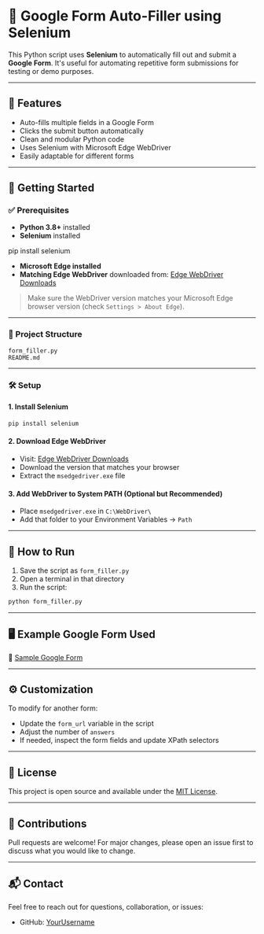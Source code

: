 # 📝 Google Form Auto-Filler using Selenium

This Python script uses **Selenium** to automatically fill out and submit a **Google Form**. It's useful for automating repetitive form submissions for testing or demo purposes.

---

## 📌 Features

- Auto-fills multiple fields in a Google Form
- Clicks the submit button automatically
- Clean and modular Python code
- Uses Selenium with Microsoft Edge WebDriver
- Easily adaptable for different forms

---

## 🚀 Getting Started

### ✅ Prerequisites

- **Python 3.8+** installed
- **Selenium** installed  

pip install selenium

* **Microsoft Edge installed**
* **Matching Edge WebDriver** downloaded from:
  [Edge WebDriver Downloads](https://developer.microsoft.com/en-us/microsoft-edge/tools/webdriver/)

> Make sure the WebDriver version matches your Microsoft Edge browser version (check `Settings > About Edge`).

---

### 📁 Project Structure

```
form_filler.py
README.md
```

---

### 🛠 Setup

#### 1. Install Selenium

```bash
pip install selenium
```

#### 2. Download Edge WebDriver

* Visit: [Edge WebDriver Downloads](https://developer.microsoft.com/en-us/microsoft-edge/tools/webdriver/)
* Download the version that matches your browser
* Extract the `msedgedriver.exe` file

#### 3. Add WebDriver to System PATH (Optional but Recommended)

* Place `msedgedriver.exe` in `C:\WebDriver\`
* Add that folder to your Environment Variables → `Path`

---

## 🧪 How to Run

1. Save the script as `form_filler.py`
2. Open a terminal in that directory
3. Run the script:

```bash
python form_filler.py
```

---

## 🖥 Example Google Form Used

📎 [Sample Google Form](https://docs.google.com/forms/d/e/1FAIpQLSezs9vfDnGxHrXsF52bxKXdrmlQHbHI0HsxrO6A9PGbC3K0Xw/viewform?usp=sf_link)

---

## ⚙️ Customization

To modify for another form:

* Update the `form_url` variable in the script
* Adjust the number of `answers`
* If needed, inspect the form fields and update XPath selectors

---

## 📄 License

This project is open source and available under the [MIT License](LICENSE).

---

## 🤝 Contributions

Pull requests are welcome! For major changes, please open an issue first to discuss what you would like to change.

---

## 📬 Contact

Feel free to reach out for questions, collaboration, or issues:

* GitHub: [YourUsername](https://github.com/ArjunJagdale)
